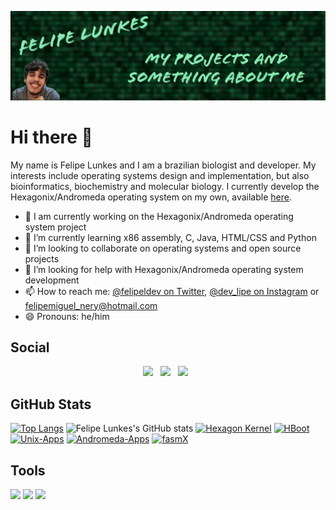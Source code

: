 
[![Header](https://raw.githubusercontent.com/felipenlunkes/felipenlunkes/master/header.png "Header")](https://twitter.com/felipeldev/)

# Hi there 👋

My name is Felipe Lunkes and I am a brazilian biologist and developer. My interests include operating systems design and implementation, but also bioinformatics, biochemistry and molecular biology. I currently develop the Hexagonix/Andromeda operating system on my own, available [here](https://github.com/hexagonix/hexagonix).

- 🔭 I am currently working on the Hexagonix/Andromeda operating system project
- 🌱 I’m currently learning x86 assembly, C, Java, HTML/CSS and Python
- 👯 I’m looking to collaborate on operating systems and open source projects
- 🤔 I’m looking for help with Hexagonix/Andromeda operating system development
- 📫 How to reach me: [@felipeldev on Twitter](https://twitter.com/felipeldev), [@dev_lipe on Instagram](https://instagram.com/dev_lipe) or felipemiguel_nery@hotmail.com
- 😄 Pronouns: he/him

## Social

<p align='center'>
<a href="https://instagram.com/dev_lipe"><img height="30" src="https://github.com/simple-icons/simple-icons/blob/develop/icons/instagram.svg"></a>&nbsp;&nbsp;
 <a href="https://twitter.com/felipeldev"><img height="30" src="https://github.com/simple-icons/simple-icons/blob/develop/icons/twitter.svg"></a>&nbsp;&nbsp;
<a href="https://twitter.com/felipeldev"><img height="30" src="https://github.com/simple-icons/simple-icons/blob/develop/icons/devdotto.svg"></a>&nbsp;&nbsp;  
</p>

## GitHub Stats

[![Top Langs](https://github-readme-stats.vercel.app/api/top-langs/?username=felipenlunkes&theme=radical&layout=compact)](https://github.com/felipenlunkes)
![Felipe Lunkes's GitHub stats](https://github-readme-stats.vercel.app/api?username=felipenlunkes&show_icons=true&theme=radical)
[![Hexagon Kernel](https://github-readme-stats.vercel.app/api/pin/?username=Hexagonix&repo=Hexagon&theme=radical)](https://github.com/hexagonix/Hexagon)
[![HBoot](https://github-readme-stats.vercel.app/api/pin/?username=Hexagonix&repo=HBoot&theme=radical)](https://github.com/hexagonix/Hboot)
[![Unix-Apps](https://github-readme-stats.vercel.app/api/pin/?username=Hexagonix&repo=unix-apps&theme=radical)](https://github.com/hexagonix/unix-apps)
[![Andromeda-Apps](https://github-readme-stats.vercel.app/api/pin/?username=Hexagonix&repo=andromeda-apps&theme=radical)](https://github.com/hexagonix/andromda-apps)
[![fasmX](https://github-readme-stats.vercel.app/api/pin/?username=Hexagonix&repo=fasmx&theme=radical)](https://github.com/hexagonix/fasmx)

## Tools

![](https://img.shields.io/badge/OS-Linux-informational?style=flat&logo=linux&logoColor=white&color=2bbc8a)
![](https://img.shields.io/badge/Code-Make-informational?style=flat&logo=cmake&logoColor=white&color=2bbc8a)
![](https://img.shields.io/badge/Shell-Bash-informational?style=flat&logo=gnu-bash&logoColor=white&color=2bbc8a)
